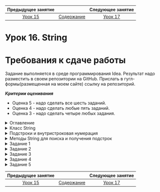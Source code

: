 Предыдущее занятие |         &nbsp;          | Следующее занятие
:----------------:|:-----------------------:|:----------------:
[Урок 15](LESSON15.MD) | [Содержание](README.MD) | [Урок 17](LESSON17.md)

# Урок 16. String

# Требования к сдаче работы

Задание выполняется в среде программирования Idea. Результат надо разместить в своем репозитории на GitHub.
Прислать в гугл-формы(размещенная на моем сайте) ссылку на репозиторий.

***Критерии оценивания***

* Оценка 5 - надо сделать все шесть заданий.
* Оценка 4 - надо сделать любые пять заданий.
* Оценка 3 - надо сделать четыре любых задания.

<details>
<summary>
Оглавление
</summary>

# Оглавление

1. [Класс String](#класс-string)
   * [Строковый литерал](#строковый-литерал)
   * [Пул строк и методы `Object`](#пул-строк-и-методы-object)
   * [Полезные методы `String`](#полезные-методы-string)
2. [Подстроки и внутристроковая нумерация](#подстроки-и-внутристроковая-нумерация)
   * [Нумерация символов внутри строки](#нумерация-символов-внутри-строки)
   * [Получение символа по индексу](#получение-символа-по-индексу)
   * [Составляем простой алгоритм на основе стандартных методов](#составляем-простой-алгоритм-на-основе-стандартных-методов)
3. [Задание 1](#задание-1)
4. [Задание 2](#задание-2)
5. [Задание 3](#задание-3)
6. [Задание 4](#задание-4)
7. [Задание 5](#задание-5)
8. [Задание 6](#задание-6)
   

</details>

<details>
<summary>Класс String</summary>

# Класс String

Строки в программировании встречаются повсеместно. 
Любое сообщение в браузере, текст для ввода и вывода, время, даты — всё это строки. 

Его объект представляет собой набор символов — **строку** (англ. _string_). Например, текст урока, который вы сейчас читаете, —
это множество объектов `String`. 

Класс `String` — самый популярный в любой программе на `Java`, даже если в коде нет ни одного его экземпляра.
Без строк не обойтись при записи метаинформации, такой как имена классов и импортов. 
Также `String` даёт возможность проводить множество манипуляций со строками: 
проверять их размер и содержание, приводить к нужному регистру.

## Строковый литерал

Поскольку строки являются объектами, их можно создавать через ключевое слово `new`:
```java
String myString = new String("Привет!");
```
 
Однако гораздо проще и удобнее создавать так, как вы делали во всех предыдущих уроках: 
```java
String myString = "Привет!";  
```
При такой записи объект-строка создаётся через строковый **литерал** (англ. _string literal_).
**Литералы** — это заранее определённые константные значения в программе.
Их не могут создать программисты, и они всегда обозначают одно и то же. 
Например, символ `1` — это значение, всегда равное единице, а запись `"кот"` всегда обозначает пушистого домашнего питомца. 
В нашем примере литералом будет запись `"Привет!"`. 

Литералы используются практически во всех языках программирования для создания значений примитивных типов: 

```java
int age = 23; // 23 — числовой литерал
String name = "Байт"; // "Байт" — строковый литерал
boolean isJavaAwesome = true; // true — булев литерал  
```

По возможности всегда создавайте строки через литерал. 
Во-первых, такая запись короче и привычнее для большинства разработчиков. 
Во-вторых, она позволяет JVM использовать специальные оптимизации для строк. 

## Пул строк и методы `Object`

Строки — неизменяемые объекты. Это значит, что вы не сможете подменить символы внутри после инициализации. 
Поэтому для экономии места в оперативной памяти строки с одинаковым значением на уровне JVM могут ссылаться на один и тот же объект. 
При создании строк с помощью литерала они попадают в особое хранилище —  **пул строк** (англ. `string pool`). 
Если строка находится в пуле и вы попытаетесь создать строку с таким же значением,
то она не будет создаваться второй раз. Вместо этого вернётся ссылка на уже существующую. 
Подробнее о пуле строк можно почитать [здесь](https://ru.stackoverflow.com/questions/714949/%D0%A1%D1%80%D0%B0%D0%B2%D0%BD%D0%B5%D0%BD%D0%B8%D0%B5-%D1%81%D1%82%D1%80%D0%BE%D0%BA-%D0%B2-java-%D0%BF%D0%BE-%D1%81%D1%81%D1%8B%D0%BB%D0%BA%D0%B5)
или в [официальной документации](https://docs.oracle.com/en/java/javase/21/docs/api/java.base/java/lang/String.html). 

Важно запомнить, что строки, которые создаются через new, не попадают в пул. 
Это нужно учитывать при сравнении строк между собой. Вместо оператора == нужно всегда использовать `equals()`. 
Этот метод вместе с `toString()` и `hashCode()` уже корректно переопределены для `String` — как одного из основных классов стандартной библиотеки. 
Вот что произойдёт при сравнении строк через `==`, а не через `equals()`:

```java
public class Practicum {
    public static void main(String[] args) {
        String one = "привет"; // строка попала в пул
        String two = "привет"; // вместо создания новой строки берётся ссылка на уже существующую
        String three = new String("привет"); // создаётся новый объект

        System.out.println(one==two); // вернёт true
        System.out.println(one==three); // вернёт false
    }
}
```

```
Результат

true

false
```

Хотя все три строки одинаковые, у них отличается способ создания, 
и их сравнение через `==` вернёт как `true`, так и `false`.

Если бы строки сравнивались через `equals()`, 
то результат был бы корректным (поскольку происходит сравнение значений, а не ссылок).

```java
public class Practicum {
    public static void main(String[] args) {
        String one = "привет";
        String two = "привет";
        String three = new String("привет");

        System.out.println(one.equals(two)); // вернёт true
        System.out.println(one.equals(three)); // вернёт true
    }
}
```

```
Результат

true

true
```

Другой метод класса `Object` — `toString()`, который обычно используется, чтобы создать строковое представление объекта, при вызове для строк просто возвращает их самих.

## Полезные методы `String`

Класс `String` содержит несколько десятков методов. Знать все необязательно, но некоторые стоит запомнить. 
Например, узнать, сколько символов в строке, можно с помощью метода `length()`. Метод `isEmpty()` возвращает ответ, 
является ли строка пустой или нет. Если использовать их вместе, 
то можно заглянуть в содержание строки. Допустим, нужно проверить, есть ли в строке нужное количество символов:

```java
public class PasswordChecker {
    public boolean checkPassword(String password) {
        if (password.isEmpty()) { // проверяем, не является ли строка пустой
            System.out.println("Пароль отсутствует.");
            return false;
        } else if (password.length() < 8) { // размер строки не должен быть меньше 8 символов
            System.out.println("Пароль слишком короткий.");
            return false;
        }
        System.out.println("Подходящий пароль.");
        return true;
    }

    public static void main(String[] args) {
        PasswordChecker checker = new PasswordChecker();

        System.out.println(checker.checkPassword(""));           // false
        System.out.println(checker.checkPassword("S34fd1265Jd")); // true
        System.out.println(checker.checkPassword("          "));  // true
        System.out.println(checker.checkPassword("shortpw"));    // false
    }
}
```
```
Результат

Пароль отсутствует.

false

Подходящий пароль.

true

Подходящий пароль.

true

Пароль слишком короткий.

false

```

В этом коде методы `isEmpty()` и `length()` отвечают за то, чтобы пароль содержал не меньше восьми символов и не был пустым. 
Поменяйте значение строк и посмотрите, как изменится результат. 

Обратите внимание на «пустую» строку `"          "` (англ. _string blank_).
Она состоит только из пробелов. Да, пробелы — это тоже символы! Такие строки
из пробелов встречаются очень часто, и для их обработки тоже есть методы. `isBlank()` 
вернёт `true`, если строка действительно пустая (`""`) или содержит только пробельные символы. 
Метод `trim()` (англ. «обрезать») возвращает строку, из которой удалены пробельные символы в начале и в конце.

```java
public class Practicum {
    public static void main(String[] args) {
        String blank = "   ";
        String notBlank = "Тут пробелы или строка?!";
        System.out.println(blank.isBlank()); // true
        System.out.println(notBlank.isBlank()); // false

        String withBlanks = "  Привет, у меня тут лишние пробелы!";
        String trimmed = withBlanks.trim();
        System.out.println(trimmed);
    }
}
```
```
Результат

true

false

Привет, у меня тут лишние пробелы!
```


Строки могут состоять как из строчных, так и из прописных букв. 
Поэтому класс String предоставляет методы `toUpperCase()` и `toLowerCase()` для перевода строки в верхний и нижний регистры:

```java
public class Practicum {
    public static void main(String[] args) {
        String text = "Привет, я Java!";
        System.out.println(text.toUpperCase()); // выведет "ПРИВЕТ, Я JAVA!"
        System.out.println(text.toLowerCase()); // выведет "привет, я java!"
    }
}
```
```
Результат

ПРИВЕТ, Я JAVA!

привет, я java!
```

</details>

<details>
<summary>Подстроки и внутристроковая нумерация</summary>

# Подстроки и внутристроковая нумерация

При работе со строками часто нужно найти и потом изменить некоторые слова или отдельные символы. 
Это может понадобиться, например, для исправления орфографических ошибок в текстовом редакторе или 
чтобы найти нужную информацию в браузере. Для обработки этих и подобных задач используются подстроки. 
О них и поговорим в этом уроке. 

**Подстрока** (англ. _substring_) — это непрерывный набор символов внутри строки.
Например, «**обед**» — подстрока для «п**обед**а», а словосочетание «**упала на лапу**» содержится в строке «А роза **упала на лапу** Азора». 
А вот «**саёт**» не будет подстрокой для «**са**мол**ёт**» — так как тут нарушена последовательность символов. 

Строка также всегда будет подстрокой и для самой себя. 
Однако важно запомнить, что подстроки чувствительны к регистру. 
К примеру, «**чай**» будет подстрокой для «**чай**», 
но не будет для «**Чай**», а «**Кар**» не входит в «**картошка**», но входит в «**Карлсон**».

![img.png](img.png)

## Нумерация символов внутри строки

Ориентироваться внутри строк и искать подстроки позволяет внутренняя нумерация символов. 
Она ничем не отличается от нумерации в массиве и тоже начинается с **нуля**. Свой номер есть у каждого «символа»,
будь это цифра, символ алфавита, пробел или даже спецсимвол. Например, 
в строке `"Java"` символ `"v"` находится на второй позиции, а символ `"J"` на нулевой. 

![img_1.png](img_1.png)

Для манипуляций с подстроками в классе `String` предусмотрены свои методы. Например, с помощью `indexOf(String str)` и `lastIndexOf(String str)` 
можно найти индекс начала подстроки. Разница методов в том, что `indexOf` ищет слева направо, а `lastIndexOf` — справа налево. Если подстрока не найдена, вернётся `-1`.

```java
public class Practicum {
    public static void main(String[] args) {
        String start = "Hello, world!";
        System.out.println(start.indexOf("world"));
    }
}
```
Будет напечатано `7`. Это индекс элемента `"w"`, с которого начинается подстрока `"world"`. 

![img_2.png](img_2.png)

Методы `indexOf()` и `lastIndexOf()` также могут принимать в качестве второго аргумента индекс, с которого нужно начать поиск. 
В этом случае их сигнатура будет такой — `indexOf(String str, int fromIndex)` и `lastIndexOf(String str,int fromIndex)`. 
Искать, начиная от конкретного символа, полезно, когда вы точно знаете, где 
находится искомая подстрока. Однако если начать поиск не с того элемента, то можно вообще её не найти:

```java
public class Practicum {
    public static void main(String[] args) {
        String start = "Hello, world!";
        System.out.println(start.indexOf("world", 10));
    }
}
```
Метод вернёт -1, так как с позиции 10 при движении слева направо подстроку "world" обнаружить не получилось. 

![img_3.png](img_3.png)

## Получение символа по индексу

Получить элемент можно с помощью метода `charAt(int index)`.
Его, к слову, удобно использовать в циклах для прохода по всем элементам строки. 
В качестве аргумента в метод передаётся индекс:

```java
public class Practicum {
    public static void main(String[] args) {
        String soManyMethods = "Опять много новых методов!";
        System.out.println(soManyMethods.charAt(5)); // выведет пробел
        System.out.println(soManyMethods.charAt(14)); // выведет 'в'
        System.out.println(soManyMethods.charAt(54)); // выдаст исключение
    }
}
```

```
Результат

Exception in thread "main" java.lang.StringIndexOutOfBoundsException: index 54,length 26

	at java.base/java.lang.String.checkIndex(String.java:3278)

	at java.base/java.lang.StringUTF16.checkIndex(StringUTF16.java:1470)

	at java.base/java.lang.StringUTF16.charAt(StringUTF16.java:1267)

	at java.base/java.lang.String.charAt(String.java:695)

	at Practicum.main(Practicum.java:6)
в
```
Символ по индексу обязательно должен существовать, иначе программа выбросит исключение `StringIndexOutOfBoundsException` (англ. «**индекс находится за границами строки**»). 

## Составляем простой алгоритм на основе стандартных методов

Методы стандартной библиотеки — полезные инструменты. Но нужно не только знать их, но и уметь объединять в новые. Допустим, вам нужно написать метод, 
который будет проверять, что какая-то подстрока встречается в строке только один раз. Назовём его, например, `boolean onlySingleSubstring(String initialString, String substring)`. 

```java
onlySingleSubstring("раз два три",      "раз", ); // тут метод должен вернуть true
onlySingleSubstring("раз два, раз два", "раз", ); // а тут false
```

Можно придумать несколько решений, но самое простое — проверить, 
что искомая подстрока входит слева направо (`indexOf(...)`) и справа налево (`lastIndexOf()`) с одинаковым индексом.

```java
public class OnlySubstring {
    public boolean onlySingleSubstring(String initialString, String substring) {
        return initialString.indexOf(substring) == initialString.lastIndexOf(substring);
    }

    public static void main(String[] args) {
        var os = new OnlySubstring();
        System.out.println(os.onlySingleSubstring("раз два, раз два", "раз"));
        System.out.println(os.onlySingleSubstring("раз два", "раз"));
    }
}
```

```
Результат

false

true
```

Если индексы при поиске подстроки не совпадают, значит, методы обнаруживали несколько повторов. 
Чтобы придумать даже такой простой алгоритм, нужно хорошо знать стандартные методы. 

</details>


<details>

<summary>Методы String для поиска и получения подстрок</summary>

# Методы String для поиска и получения подстрок


## Методы для поиска подстрок

Всего в `String` три метода для поиска подстроки:
* `boolean contains(String other)` возвращает `true`, если подстрока будет обнаружена в любом месте строки, иначе `false`;
* `boolean startsWith(String other)` вернёт `true`, если подстрока находится в начале строки, иначе `false`;
* `boolean endsWith(String other)` вернёт `true`, если подстрока в конце строки, иначе `false`.

```java
public class Practicum {
    public static void main(String[] args) {
        System.out.println("раз два три".contains("раз"));    // true
        System.out.println("раз два три".contains("два"));    // true
        System.out.println("раз два три".contains("три"));    // true

        System.out.println("раз два три".startsWith("раз"));  // true
        System.out.println("раз два три".startsWith("два"));  // false
        System.out.println("раз два три".startsWith("три"));  // false

        System.out.println("раз два три".endsWith("раз"));    // false
        System.out.println("раз два три".endsWith("два"));    // false
        System.out.println("раз два три".endsWith("три"));    // true
	}
}
```
```
Результат

true
true
true
true
false
false
false
false
true
```


## Методы для получения подстрок

Часто возникает необходимость не только найти подстроку, но и получить её. 
Это может понадобиться, например, чтобы создать инициалы из имени и отчества — из строк в этом случае нужно взять только первые символы.
Для решения таких задач в классе `String` предусмотрены методы `String substring(int beginIndex, int endIndex)` и 
`String substring(int beginIndex)`. Они принимают индексы и возвращают искомую подстроку или символ. 

Разберём их. 
* `String substring(int beginIndex)`

Если передать в метод `String substring(int beginIndex)` один индекс `beginIndex`, то он вернёт все символы, начиная от этого индекса и до самого конца строки.

```java
public class Practicum {
    public static void main(String[] args) {
        System.out.println("abcde".substring(3)); 
    }
}
```

Элемент `"d"` идёт в строке под индексом `3`, и после него есть только элемент `"e"`, поэтому метод вернул подстроку `"de"`.

![img_4.png](img_4.png)

* `String substring(int beginIndex, int endIndex)`

Второй вариант — передать в `substring()` два индекса: не только начальный `beginIndex`, но и конечный `endIndex`. 
В этом случае метод вернёт подстроку, начиная от символа с `beginIndex` и заканчивая символом с индексом `endIndex-1`. Символ с индексом `endIndex` исключается из результата.


```java
public class Practicum {
    public static void main(String[] args) {
        System.out.println("abcde".substring(1, 5));
    }
} 
```

Будет напечатана подстрока `"bcde"`. Обратите внимание, что несмотря на то, что индекс `5` находится за пределами строки, 
ошибки исключения не будет, так как символ под индексом `4` входит в строку.

![img_5.png](img_5.png)


</details>


<details>

<summary>Задание 1</summary>

# Задание 1

Пользователи веб-сайта часто вставляют лишние пробелы в поля ввода. 
Напишите метод `fixString()` для обрезки ненужных пробелов. 
Он должен возвращать текст "Вы ничего не ввели!", 
если входная строка пустая или состоит из пробельных символов.

```java

public class CleanInput {
    public String fixString(String str) {
        
    }
}

```

## Подсказка

* Для того чтобы проверить, пустая строка или нет, нужен метод isBlank().
* Отчистить строку от лишних пробелов в начале и конце можно с помощью trim().
* Для оформления метода вам понадобится условная конструкция if () {} else {}.

</details>


<details>

<summary>Задание 2</summary>

# Задание 2

Реализуйте методы `capsLock()` и `print()`. 
Первый устанавливает флаг `isCapsLock` в `true` или `false`.
Второй выводит строку в верхнем или оставляет регистр как есть в зависимости от этого флаг

```java
public class TextEditor {

    private boolean isCapsLock = false;

    public void capsLock() {
        // Здесь нужно изменить значение флага isCapsLock на противоположное
    }

    public void print(String str) {
		// а здесь нужно распечатать строку или в верхнем регистре, или без изменений, учитывая флаг
    }
}


```

## Подсказка

* Для изменения значения флага на противоположное можно взять его логическое отрицание `true == !false`.
* Чтобы выбрать, в каком регистре выводить строку, можно использовать условную конструкцию `if (...) {} else {}`.

</details>

<details>

<summary>Задание 3</summary>

# Задание 3

Напишите метод `int numberOfRepeats(String text, String substring)`, который будет возвращать число повторения подстроки `substring` в переданном тексте text. 
Пример

```java
numberOfRepeats("раз два три, раз два три", "раз"); // вернёт 2
numberOfRepeats("Hello, world!", "goodbye"); // вернёт 0 
```

`Practicum.java`

```java
public class Practicum {
    public static void main(String[] args) {
        FindRepeats check = new FindRepeats();
        int count = check.numberOfRepeats("раз, раз, раз", "раз");
        System.out.println(count);
    }
}

```

`FindRepeats.java`

```java
public class FindRepeats {
    int numberOfRepeats(String text, String substring) {

    }
}


```


## Подсказка

* Для хранения числа повторений создайте переменную. Искать повторы поможет метод `contains()`. 
Также понадобится цикл, который будет продолжаться до тех пор, 
пока не найдены все повторения. 
Это будет выглядеть так — `while (text.contains(substring))`.
* Внутри тела цикла нужно считать повторы `count++` и менять значение `text`, удаляя из него текст, где уже были найдены повторения.
* Преобразовать текст нужно через методы `substring()` и `indexOf()`. Конструкция `text.indexOf(substring)` + `substring.length()` вернёт индекс символа, 
следующего за найденной подстрокой. Начиная с этого символа, нужно вернуть остаток текста через `substring()`.

</details>


<details>

<summary>Задание 4</summary>

# Задание 4


Маленькие дети часто забывают, что нужно начинать новое предложение с большой буквы. Помогите им! Реализуйте метод `capitalize()`. 
Он должен переводить первый символ в переданной строке в верхний регистр при помощи метода `toUpperCase()` и возвращать полученную строку.

`Practicum.java`

```java
public class Practicum {
    public static void main(String[] args) {
        Capitalizator check = new Capitalizator();
        System.out.println(check.capitalize("я не волшебник, я только учусь!"));
    }
}

```

`Capitalizator.java`

```java
public class Capitalizator {
    public String capitalize(String str) {
        
    }
}


```

## Подсказка

* Первый символ в строке нужно взять через `substring(0,1)` и перевести в верхний регистр через `toUpperCase()`.
* Затем заглавный символ нужно прибавить к оставшейся строке. Получить её позволит `substring(1)`.

</details>


<details>

<summary>Задание 5</summary>

# Задание 5

Опечатки и орфографические ошибки — проклятье любых текстов.
Бьёмся об заклад, в нашем курсе вам тоже попадались эти субъекты! 
Поэтому предлагаем вам реализовать программу автозамены. Она должна будет исправлять заранее известные недоработки в тексте.

Реализуйте метод `String fixText(String text)`. Он должен:
* Исправлять кавычки `"„"` и `"“"` на `"«"` и `"»"`.
* Убирать опечатку в слове `"цевилизаций"` (на `"цивилизаций"`).
* Убирать лишние символы в начале и в конце строки.
* Начинать строку с большой буквы. Обратите внимание, мы уже добавили в код ранее написанный вами метод `String capitalize(String str)`.

`Practicum.java`

```java
public class TextFixer {

    public String capitalize(String str) {
        return str.substring(0, 1).toUpperCase() + str.substring(1);
    }

    public String fixText(String text) {
        // Реализуйте этот метод
         
    }

    public static void main(String[] args) {

        String text = "    история каждой из крупных галактических цевилизаций может быть разделена на три различные, " +
                "ярко выраженные фазы: Борьба за выживание, Любопытство и Утонченность, также именуемые фазами " +
                "„Как?“, „Зачем?“ и „Где?“. Пример: если для первой фазы характерен вопрос: „Как бы нам поесть?“," +
                " а для второй „Зачем мы едим?“, то третья отличается вопросом: „Где бы нам лучше поужинать?“.   ";

        var textFixer = new TextFixer();
        var fixedText = textFixer.fixText(text);
        System.out.println(fixedText);
    }
}


```

## Подсказка

* Вызов метода `trim()`, чтобы убрать начальные и конечные пробелы, и методов `replace()` для замены можно объединить в цепочку вызовов.
* Чтобы заменить кавычки на правильные, нужно два вызова `.replace("„", "«").replace("“", "»")`. 
Ещё один вызов `.replace("цевилизаций", "цивилизаций")` требуется для замены опечатки на правильный результат.
* Можно сразу применить `capitalize()` к результату вызова остальных методов, а можно сначала сохранить промежуточный результат,
а потому передать его в `capitalize()`. В любом случае не забудьте, что текст должен начинаться с заглавной буквы.

</details>




Предыдущее занятие |         &nbsp;          | Следующее занятие
:----------------:|:-----------------------:|:----------------:
[Урок 15](LESSON15.MD) | [Содержание](README.MD) | [Урок 17](LESSON17.MD)